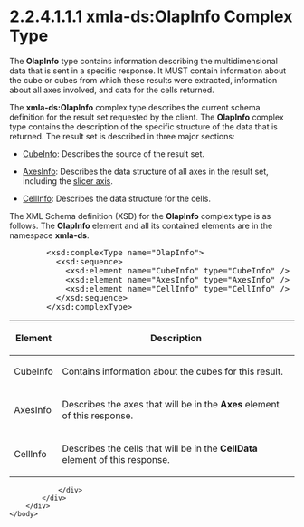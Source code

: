 <html dir="LTR" xmlns:mshelp="http://msdn.microsoft.com/mshelp" xmlns:ddue="http://ddue.schemas.microsoft.com/authoring/2003/5" xmlns:xlink="http://www.w3.org/1999/xlink" xmlns:tool="http://www.microsoft.com/tooltip">
    <head>
        <meta http-equiv="Content-Type" content="text/html; CHARSET=utf-8"></meta>
        <meta name="save" content="history"></meta>
        <title>2.2.4.1.1.1 xmla-ds:OlapInfo Complex Type</title>
        <xml>
            <mshelp:toctitle title="2.2.4.1.1.1 xmla-ds:OlapInfo Complex Type"></mshelp:toctitle>
            <mshelp:rltitle title="[MS-SSAS]: xmla-ds:OlapInfo Complex Type"></mshelp:rltitle>
            <mshelp:keyword index="A" term="28e7f66f-0fb7-4bf0-9f21-1b9631226425"></mshelp:keyword>
            <mshelp:attr name="DCSext.ContentType" value="open specification"></mshelp:attr>
            <mshelp:attr name="AssetID" value="28e7f66f-0fb7-4bf0-9f21-1b9631226425"></mshelp:attr>
            <mshelp:attr name="TopicType" value="kbRef"></mshelp:attr>
            <mshelp:attr name="DCSext.Title" value="[MS-SSAS]: xmla-ds:OlapInfo Complex Type" />
        </xml>
    </head>
    <body>
        <div id="header">
            <h1 class="heading">2.2.4.1.1.1 xmla-ds:OlapInfo Complex Type</h1>
        </div>
        <div id="mainSection">
            <div id="mainBody">
                <div id="allHistory" class="saveHistory"></div>
                <div id="sectionSection0" class="section" name="collapseableSection">
                    

<p>The <b>OlapInfo</b> type contains information describing the
multidimensional data that is sent in a specific response. It MUST contain
information about the cube or cubes from which these results were extracted,
information about all axes involved, and data for the cells returned.</p>

<p>The <b>xmla-ds:OlapInfo</b> complex type describes the
current schema definition for the result set requested by the client. The <b>OlapInfo</b>
complex type contains the description of the specific structure of the data
that is returned. The result set is described in three major sections:</p>

<ul><li><p><span><span> 
</span></span><a href="a1123254-30c8-43fd-858e-d5bf62460195.htm">CubeInfo</a>:
Describes the source of the result set.</p>

</li><li><p><span><span> 
</span></span><a href="6c7c6834-570d-4896-83df-5b6ea7bbcb72.htm">AxesInfo</a>:
Describes the data structure of all axes in the result set, including the <a href="8676f5ce-62d4-4244-a326-634bfed4aba4.htm#gt_d7c93e5b-c3bd-42f5-b9b9-6f3a91d320c6">slicer axis</a>.</p>

</li><li><p><span><span> 
</span></span><a href="ba12cab3-5fd5-47ed-ae30-275ec3ef56fa.htm">CellInfo</a>:
Describes the data structure for the cells.</p>

</li></ul><p>The XML Schema definition (XSD) for the <b>OlapInfo</b>
complex type is as follows. The <b>OlapInfo</b> element and all its contained
elements are in the namespace <b>xmla-ds</b>.</p>

<dl>
<dd>
<div><pre>   &lt;xsd:complexType name=&quot;OlapInfo&quot;&gt;
     &lt;xsd:sequence&gt;
       &lt;xsd:element name=&quot;CubeInfo&quot; type=&quot;CubeInfo&quot; /&gt;
       &lt;xsd:element name=&quot;AxesInfo&quot; type=&quot;AxesInfo&quot; /&gt;
       &lt;xsd:element name=&quot;CellInfo&quot; type=&quot;CellInfo&quot; /&gt;
     &lt;/xsd:sequence&gt;
   &lt;/xsd:complexType&gt;
</pre></div>
</dd></dl>

<table>
 <thead>
  <tr>
   <th>
   <p>Element</p>
   </th>
   <th>
   <p>Description</p>
   </th>
  </tr>
 </thead>
 <tr>
  <td>
  <p>CubeInfo</p>
  </td>
  <td>
  <p>Contains information about the cubes for this result.</p>
  </td>
 </tr>
 <tr>
  <td>
  <p>AxesInfo</p>
  </td>
  <td>
  <p>Describes the axes that will be in the <b>Axes</b>
  element of this response.</p>
  </td>
 </tr>
 <tr>
  <td>
  <p>CellInfo</p>
  </td>
  <td>
  <p>Describes the cells that will be in the <b>CellData</b>
  element of this response.</p>
  </td>
 </tr>
</table>

<p> </p>


                </div>
            </div>
        </div>
    </body>
</html>